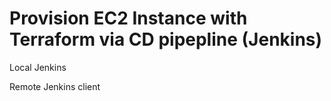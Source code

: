 # Provision EC2 Instance with Terraform via CD pipepline (Jenkins)

Local Jenkins

Remote Jenkins client

